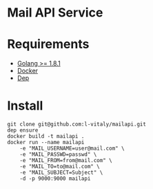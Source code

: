 Mail API Service
================

# Requirements

- [Golang >= 1.8.1](https://golang.org/doc/install)
- [Docker](https://docs.docker.com/engine/installation)
- [Dep](https://github.com/golang/dep#usage)

# Install

```
git clone git@github.com:l-vitaly/mailapi.git
dep ensure
docker build -t mailapi . 
docker run --name mailapi 
    -e "MAIL_USERNAME=user@mail.com" \
    -e "MAIL_PASSWD=passwd" \
    -e "MAIL_FROM=from@mail.com" \
    -e "MAIL_TO=to@mail.com" \
    -e "MAIL_SUBJECT=Subject" \
    -d -p 9000:9000 mailapi
```
